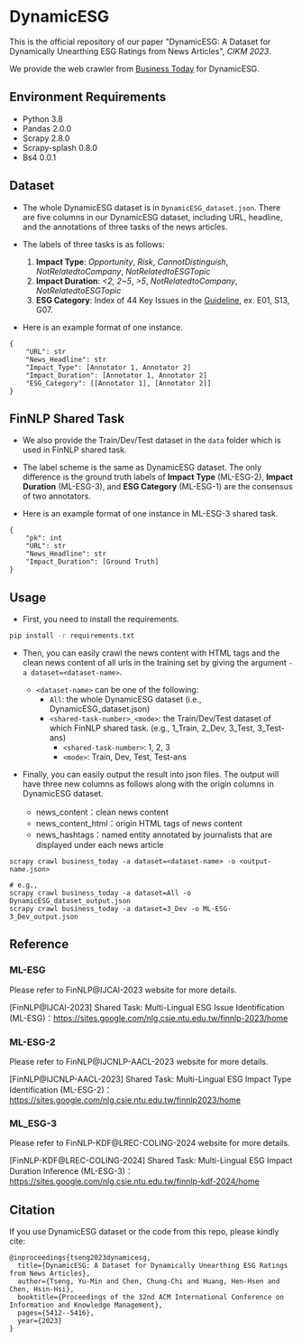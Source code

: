 # DynamicESG

This is the official repository of our paper "DynamicESG: A Dataset for Dynamically Unearthing ESG Ratings from News Articles", *CIKM 2023*.

We provide the web crawler from [Business Today](https://esg.businesstoday.com.tw/catalog/180686/) for DynamicESG.


## Environment Requirements

- Python 3.8
- Pandas 2.0.0
- Scrapy 2.8.0
- Scrapy-splash 0.8.0
- Bs4 0.0.1

## Dataset
- The whole DynamicESG dataset is in `DynamicESG_dataset.json`. There are five columns in our DynamicESG dataset, including URL, headline, and the annotations of three tasks of the news articles.


- The labels of three tasks is as follows:

    1. **Impact Type**: *Opportunity*, *Risk*, *CannotDistinguish*, *NotRelatedtoCompany*, *NotRelatedtoESGTopic*
    2. **Impact Duration**: *<2*, *2~5*, *>5*, *NotRelatedtoCompany*, *NotRelatedtoESGTopic*
    3. **ESG Category**: Index of 44 Key Issues in the [Guideline](https://github.com/ymntseng/DynamicESG/blob/master/Guideline%20of%20ESG%2044%20key%20issues.pdf), ex. E01, S13, G07.

- Here is an example format of one instance.

```jsonld
{
    "URL": str
    "News_Headline": str
    "Impact_Type": [Annotator 1, Annotator 2]
    "Impact_Duration": [Annotator 1, Annotator 2]
    "ESG_Category": [[Annotator 1], [Annotator 2]]
}
```

## FinNLP Shared Task
- We also provide the Train/Dev/Test dataset in the `data` folder which is used in FinNLP shared task.

- The label scheme is the same as DynamicESG dataset. The only difference is the ground truth labels of **Impact Type** (ML-ESG-2), **Impact Duration** (ML-ESG-3), and **ESG Category** (ML-ESG-1) are the consensus of two annotators.

- Here is an example format of one instance in ML-ESG-3 shared task.

```jsonld
{
    "pk": int
    "URL": str
    "News_Headline": str
    "Impact_Duration": [Ground Truth]
}
```

## Usage
- First, you need to install the requirements.

```bash
pip install -r requirements.txt
```

- Then, you can easily crawl the news content with HTML tags and the clean news content of all urls in the training set by giving the argument `-a dataset=<dataset-name>`.
    - `<dataset-name>` can be one of the following:
        - `All`: the whole DynamicESG dataset (i.e., DynamicESG_dataset.json)
        -  `<shared-task-number>_<mode>`: the Train/Dev/Test dataset of which FinNLP shared task. (e.g., 1_Train, 2_Dev, 3_Test, 3_Test-ans)
            - `<shared-task-number>`: 1, 2, 3
            - `<mode>`: Train, Dev, Test, Test-ans

- Finally, you can easily output the result into json files. The output will have three new columns as follows along with the origin columns in DynamicESG dataset.

    - news_content：clean news content
    - news_content_html：origin HTML tags of news content
    - news_hashtags：named entity annotated by journalists that are displayed under each news article

```
scrapy crawl business_today -a dataset=<dataset-name> -o <output-name.json>

# e.g.,
scrapy crawl business_today -a dataset=All -o DynamicESG_dataset_output.json
scrapy crawl business_today -a dataset=3_Dev -o ML-ESG-3_Dev_output.json
```

## Reference
### ML-ESG
Please refer to FinNLP@IJCAI-2023 website for more details.

[FinNLP@IJCAI-2023] Shared Task: Multi-Lingual ESG Issue Identification (ML-ESG)：https://sites.google.com/nlg.csie.ntu.edu.tw/finnlp-2023/home


### ML-ESG-2
Please refer to FinNLP@IJCNLP-AACL-2023 website for more details.

[FinNLP@IJCNLP-AACL-2023] Shared Task: Multi-Lingual ESG Impact Type Identification (ML-ESG-2)：https://sites.google.com/nlg.csie.ntu.edu.tw/finnlp2023/home


### ML_ESG-3
Please refer to FinNLP-KDF@LREC-COLING-2024 website for more details.

[FinNLP-KDF@LREC-COLING-2024] Shared Task: Multi-Lingual ESG Impact Duration Inference (ML-ESG-3)：https://sites.google.com/nlg.csie.ntu.edu.tw/finnlp-kdf-2024/home


## Citation
If you use DynamicESG dataset or the code from this repo, please kindly cite:
```
@inproceedings{tseng2023dynamicesg,
  title={DynamicESG: A Dataset for Dynamically Unearthing ESG Ratings from News Articles},
  author={Tseng, Yu-Min and Chen, Chung-Chi and Huang, Hen-Hsen and Chen, Hsin-Hsi},
  booktitle={Proceedings of the 32nd ACM International Conference on Information and Knowledge Management},
  pages={5412--5416},
  year={2023}
}
```
